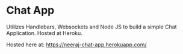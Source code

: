 # Chat App
Utilizes Handlebars, Websockets and Node JS to build a simple Chat Application. Hosted at Heroku.

Hosted here at: https://neeraj-chat-app.herokuapp.com/
